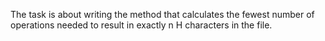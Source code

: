 The task is about writing the method that calculates the fewest number of operations needed to result in exactly n H characters in the file.
